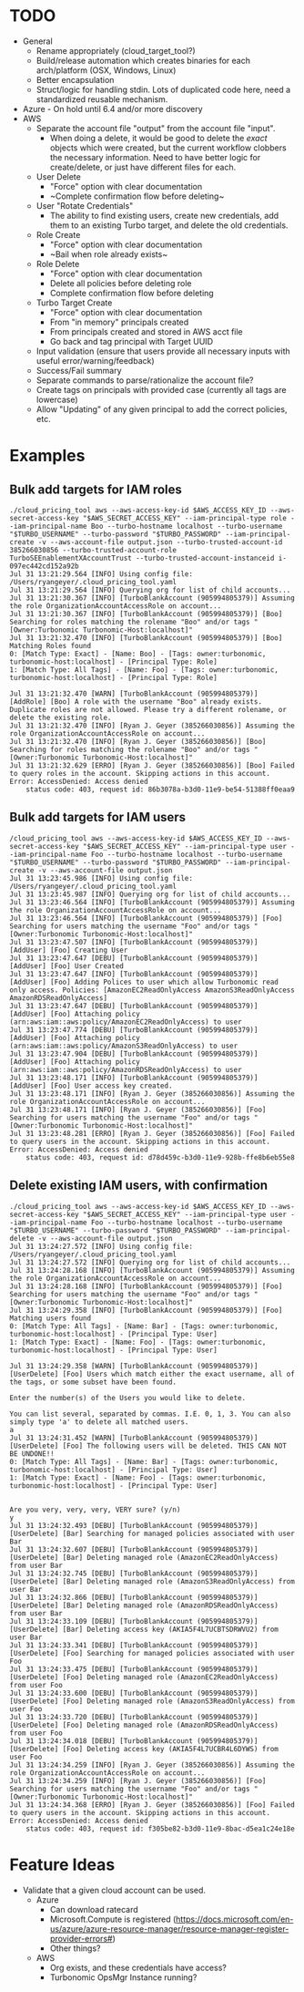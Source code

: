 # TODO
* General
  * Rename appropriately (cloud_target_tool?)
  * Build/release automation which creates binaries for each arch/platform (OSX, Windows, Linux)
  * Better encapsulation
  * Struct/logic for handling stdin. Lots of duplicated code here, need a standardized reusable mechanism.
* Azure - On hold until 6.4 and/or more discovery
* AWS
  * Separate the account file "output" from the account file "input".
    * When doing a delete, it would be good to delete the *exact* objects which were created, but the current workflow clobbers the necessary information. Need to have better logic for create/delete, or just have different files for each.
  * User Delete
    * "Force" option with clear documentation
    * ~Complete confirmation flow before deleting~
  * User "Rotate Credentials"
    * The ability to find existing users, create new credentials, add them to an existing Turbo target, and delete the old credentials.
  * Role Create
    * "Force" option with clear documentation
    * ~Bail when role already exists~
  * Role Delete
    * "Force" option with clear documentation
    * Delete all policies before deleting role
    * Complete confirmation flow before deleting
  * Turbo Target Create
    * "Force" option with clear documentation
    * From "in memory" principals created
    * From principals created and stored in AWS acct file
    * Go back and tag principal with Target UUID
  * Input validation (ensure that users provide all necessary inputs with useful error/warning/feedback)
  * Success/Fail summary
  * Separate commands to parse/rationalize the account file?
  * Create tags on principals with provided case (currently all tags are lowercase)
  * Allow "Updating" of any given principal to add the correct policies, etc.

# Examples

## Bulk add targets for IAM roles
```
./cloud_pricing_tool aws --aws-access-key-id $AWS_ACCESS_KEY_ID --aws-secret-access-key "$AWS_SECRET_ACCESS_KEY" --iam-principal-type role --iam-principal-name Boo --turbo-hostname localhost --turbo-username "$TURBO_USERNAME" --turbo-password "$TURBO_PASSWORD" --iam-principal-create -v --aws-account-file output.json --turbo-trusted-account-id 385266030856 --turbo-trusted-account-role TurboSEEnablementXAccountTrust --turbo-trusted-account-instanceid i-097ec442cd152a92b
Jul 31 13:21:29.564 [INFO] Using config file: /Users/ryangeyer/.cloud_pricing_tool.yaml
Jul 31 13:21:29.564 [INFO] Querying org for list of child accounts...
Jul 31 13:21:30.367 [INFO] [TurboBlankAccount (905994805379)] Assuming the role OrganizationAccountAccessRole on account...
Jul 31 13:21:30.367 [INFO] [TurboBlankAccount (905994805379)] [Boo] Searching for roles matching the rolename "Boo" and/or tags "[Owner:Turbonomic Turbonomic-Host:localhost]"
Jul 31 13:21:32.470 [INFO] [TurboBlankAccount (905994805379)] [Boo] Matching Roles found
0: [Match Type: Exact] - [Name: Boo] - [Tags: owner:turbonomic, turbonomic-host:localhost] - [Principal Type: Role]
1: [Match Type: All Tags] - [Name: Foo] - [Tags: owner:turbonomic, turbonomic-host:localhost] - [Principal Type: Role]

Jul 31 13:21:32.470 [WARN] [TurboBlankAccount (905994805379)] [AddRole] [Boo] A role with the username "Boo" already exists. Duplicate roles are not allowed. Please try a different rolename, or delete the existing role.
Jul 31 13:21:32.470 [INFO] [Ryan J. Geyer (385266030856)] Assuming the role OrganizationAccountAccessRole on account...
Jul 31 13:21:32.470 [INFO] [Ryan J. Geyer (385266030856)] [Boo] Searching for roles matching the rolename "Boo" and/or tags "[Owner:Turbonomic Turbonomic-Host:localhost]"
Jul 31 13:21:32.629 [ERRO] [Ryan J. Geyer (385266030856)] [Boo] Failed to query roles in the account. Skipping actions in this account. Error: AccessDenied: Access denied
	status code: 403, request id: 86b3078a-b3d0-11e9-be54-51388ff0eaa9
```

## Bulk add targets for IAM users
```
/cloud_pricing_tool aws --aws-access-key-id $AWS_ACCESS_KEY_ID --aws-secret-access-key "$AWS_SECRET_ACCESS_KEY" --iam-principal-type user --iam-principal-name Foo --turbo-hostname localhost --turbo-username "$TURBO_USERNAME" --turbo-password "$TURBO_PASSWORD" --iam-principal-create -v --aws-account-file output.json
Jul 31 13:23:45.986 [INFO] Using config file: /Users/ryangeyer/.cloud_pricing_tool.yaml
Jul 31 13:23:45.987 [INFO] Querying org for list of child accounts...
Jul 31 13:23:46.564 [INFO] [TurboBlankAccount (905994805379)] Assuming the role OrganizationAccountAccessRole on account...
Jul 31 13:23:46.564 [INFO] [TurboBlankAccount (905994805379)] [Foo] Searching for users matching the username "Foo" and/or tags "[Owner:Turbonomic Turbonomic-Host:localhost]"
Jul 31 13:23:47.507 [INFO] [TurboBlankAccount (905994805379)] [AddUser] [Foo] Creating User
Jul 31 13:23:47.647 [DEBU] [TurboBlankAccount (905994805379)] [AddUser] [Foo] User Created
Jul 31 13:23:47.647 [INFO] [TurboBlankAccount (905994805379)] [AddUser] [Foo] Adding Polices to user which allow Turbonomic read only access. Policies: [AmazonEC2ReadOnlyAccess AmazonS3ReadOnlyAccess AmazonRDSReadOnlyAccess]
Jul 31 13:23:47.647 [DEBU] [TurboBlankAccount (905994805379)] [AddUser] [Foo] Attaching policy (arn:aws:iam::aws:policy/AmazonEC2ReadOnlyAccess) to user
Jul 31 13:23:47.774 [DEBU] [TurboBlankAccount (905994805379)] [AddUser] [Foo] Attaching policy (arn:aws:iam::aws:policy/AmazonS3ReadOnlyAccess) to user
Jul 31 13:23:47.904 [DEBU] [TurboBlankAccount (905994805379)] [AddUser] [Foo] Attaching policy (arn:aws:iam::aws:policy/AmazonRDSReadOnlyAccess) to user
Jul 31 13:23:48.171 [INFO] [TurboBlankAccount (905994805379)] [AddUser] [Foo] User access key created.
Jul 31 13:23:48.171 [INFO] [Ryan J. Geyer (385266030856)] Assuming the role OrganizationAccountAccessRole on account...
Jul 31 13:23:48.171 [INFO] [Ryan J. Geyer (385266030856)] [Foo] Searching for users matching the username "Foo" and/or tags "[Owner:Turbonomic Turbonomic-Host:localhost]"
Jul 31 13:23:48.281 [ERRO] [Ryan J. Geyer (385266030856)] [Foo] Failed to query users in the account. Skipping actions in this account. Error: AccessDenied: Access denied
	status code: 403, request id: d78d459c-b3d0-11e9-928b-ffe8b6eb55e8
```

## Delete existing IAM users, with confirmation
```
./cloud_pricing_tool aws --aws-access-key-id $AWS_ACCESS_KEY_ID --aws-secret-access-key "$AWS_SECRET_ACCESS_KEY" --iam-principal-type user --iam-principal-name Foo --turbo-hostname localhost --turbo-username "$TURBO_USERNAME" --turbo-password "$TURBO_PASSWORD" --iam-principal-delete -v --aws-account-file output.json
Jul 31 13:24:27.572 [INFO] Using config file: /Users/ryangeyer/.cloud_pricing_tool.yaml
Jul 31 13:24:27.572 [INFO] Querying org for list of child accounts...
Jul 31 13:24:28.168 [INFO] [TurboBlankAccount (905994805379)] Assuming the role OrganizationAccountAccessRole on account...
Jul 31 13:24:28.168 [INFO] [TurboBlankAccount (905994805379)] [Foo] Searching for users matching the username "Foo" and/or tags "[Owner:Turbonomic Turbonomic-Host:localhost]"
Jul 31 13:24:29.358 [INFO] [TurboBlankAccount (905994805379)] [Foo] Matching users found
0: [Match Type: All Tags] - [Name: Bar] - [Tags: owner:turbonomic, turbonomic-host:localhost] - [Principal Type: User]
1: [Match Type: Exact] - [Name: Foo] - [Tags: owner:turbonomic, turbonomic-host:localhost] - [Principal Type: User]

Jul 31 13:24:29.358 [WARN] [TurboBlankAccount (905994805379)] [UserDelete] [Foo] Users which match either the exact username, all of the tags, or some subset have been found.

Enter the number(s) of the Users you would like to delete.

You can list several, separated by commas. I.E. 0, 1, 3. You can also simply type 'a' to delete all matched users.
a
Jul 31 13:24:31.452 [WARN] [TurboBlankAccount (905994805379)] [UserDelete] [Foo] The following users will be deleted. THIS CAN NOT BE UNDONE!!
0: [Match Type: All Tags] - [Name: Bar] - [Tags: owner:turbonomic, turbonomic-host:localhost] - [Principal Type: User]
1: [Match Type: Exact] - [Name: Foo] - [Tags: owner:turbonomic, turbonomic-host:localhost] - [Principal Type: User]


Are you very, very, very, VERY sure? (y/n)
y
Jul 31 13:24:32.493 [DEBU] [TurboBlankAccount (905994805379)] [UserDelete] [Bar] Searching for managed policies associated with user Bar
Jul 31 13:24:32.607 [DEBU] [TurboBlankAccount (905994805379)] [UserDelete] [Bar] Deleting managed role (AmazonEC2ReadOnlyAccess) from user Bar
Jul 31 13:24:32.745 [DEBU] [TurboBlankAccount (905994805379)] [UserDelete] [Bar] Deleting managed role (AmazonS3ReadOnlyAccess) from user Bar
Jul 31 13:24:32.866 [DEBU] [TurboBlankAccount (905994805379)] [UserDelete] [Bar] Deleting managed role (AmazonRDSReadOnlyAccess) from user Bar
Jul 31 13:24:33.109 [DEBU] [TurboBlankAccount (905994805379)] [UserDelete] [Bar] Deleting access key (AKIA5F4L7UCBTSDRWVU2) from user Bar
Jul 31 13:24:33.341 [DEBU] [TurboBlankAccount (905994805379)] [UserDelete] [Foo] Searching for managed policies associated with user Foo
Jul 31 13:24:33.475 [DEBU] [TurboBlankAccount (905994805379)] [UserDelete] [Foo] Deleting managed role (AmazonEC2ReadOnlyAccess) from user Foo
Jul 31 13:24:33.600 [DEBU] [TurboBlankAccount (905994805379)] [UserDelete] [Foo] Deleting managed role (AmazonS3ReadOnlyAccess) from user Foo
Jul 31 13:24:33.720 [DEBU] [TurboBlankAccount (905994805379)] [UserDelete] [Foo] Deleting managed role (AmazonRDSReadOnlyAccess) from user Foo
Jul 31 13:24:34.018 [DEBU] [TurboBlankAccount (905994805379)] [UserDelete] [Foo] Deleting access key (AKIA5F4L7UCBR4L6DYWS) from user Foo
Jul 31 13:24:34.259 [INFO] [Ryan J. Geyer (385266030856)] Assuming the role OrganizationAccountAccessRole on account...
Jul 31 13:24:34.259 [INFO] [Ryan J. Geyer (385266030856)] [Foo] Searching for users matching the username "Foo" and/or tags "[Owner:Turbonomic Turbonomic-Host:localhost]"
Jul 31 13:24:34.368 [ERRO] [Ryan J. Geyer (385266030856)] [Foo] Failed to query users in the account. Skipping actions in this account. Error: AccessDenied: Access denied
	status code: 403, request id: f305be82-b3d0-11e9-8bac-d5ea1c24e18e
```

# Feature Ideas

* Validate that a given cloud account can be used.
  * Azure
    * Can download ratecard
    * Microsoft.Compute is registered (https://docs.microsoft.com/en-us/azure/azure-resource-manager/resource-manager-register-provider-errors#)
    * Other things?
  * AWS
    * Org exists, and these credentials have access?
    * Turbonomic OpsMgr Instance running?
